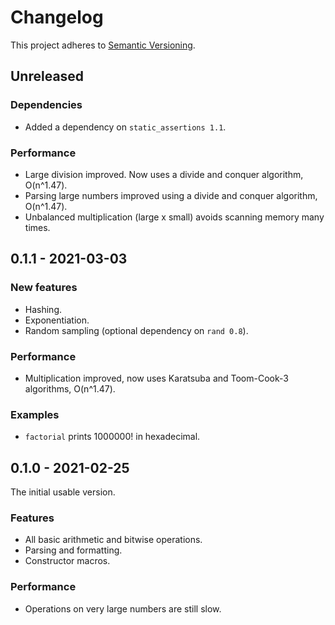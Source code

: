 # Changelog

This project adheres to [Semantic Versioning](https://semver.org/spec/v2.0.0.html).

## Unreleased

### Dependencies
* Added a dependency on `static_assertions 1.1`.

### Performance
* Large division improved. Now uses a divide and conquer algorithm, O(n^1.47).
* Parsing large numbers improved using a divide and conquer algorithm, O(n^1.47).
* Unbalanced multiplication (large x small) avoids scanning memory many times.

## 0.1.1 - 2021-03-03

### New features
* Hashing.
* Exponentiation.
* Random sampling (optional dependency on `rand 0.8`).

### Performance
* Multiplication improved, now uses Karatsuba and Toom-Cook-3 algorithms, O(n^1.47).

### Examples
* `factorial` prints 1000000! in hexadecimal.

## 0.1.0 - 2021-02-25

The initial usable version.

### Features
* All basic arithmetic and bitwise operations.
* Parsing and formatting.
* Constructor macros.

### Performance
* Operations on very large numbers are still slow.
